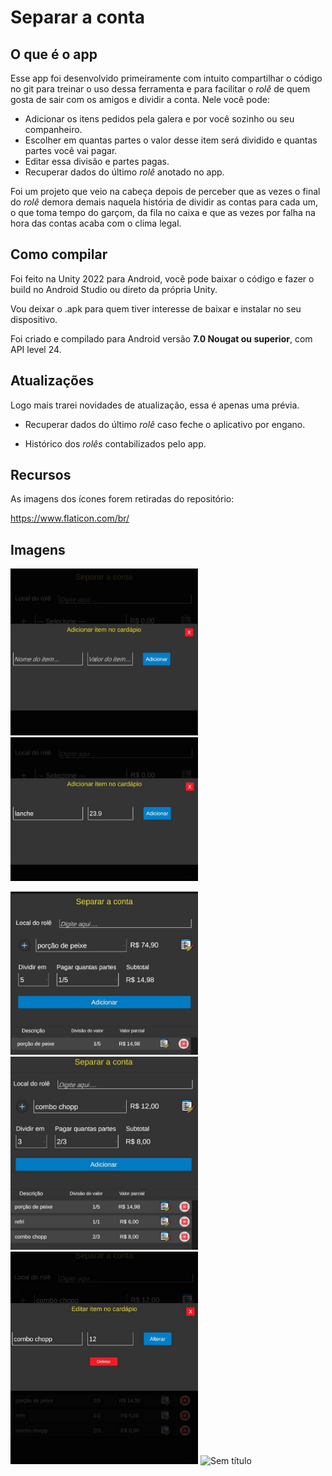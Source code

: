 # Separar a conta

## O que é o app

Esse app foi desenvolvido primeiramente com intuito compartilhar o código no git para treinar o uso dessa ferramenta e para facilitar o *rolê* de quem gosta de sair com os amigos e dividir a conta. Nele você pode:

- Adicionar os itens pedidos pela galera e por você sozinho ou seu companheiro.
- Escolher em quantas partes o valor desse item será dividido e quantas partes você vai pagar.
- Editar essa divisão e partes pagas.
- Recuperar dados do último *rolê* anotado no app.

Foi um projeto que veio na cabeça depois de perceber que as vezes o final do *rolê* demora demais naquela história de dividir as contas para cada um, o que toma tempo do garçom, da fila no caixa  e que as vezes por falha na hora das contas acaba com o clima legal.

## Como compilar

Foi feito na Unity 2022 para Android, você pode baixar o código e fazer o build no Android Studio ou direto da própria Unity.

Vou deixar o .apk para quem tiver interesse de baixar e instalar no seu dispositivo.

Foi criado e compilado para Android versão **7.0 Nougat ou superior**, com API level 24.

## Atualizações

Logo mais trarei novidades de atualização, essa é apenas uma prévia.

- Recuperar dados do último *rolê* caso feche o aplicativo por engano.

- Histórico dos *rolês* contabilizados pelo app.

## Recursos

As imagens dos ícones forem retiradas do repositório:

https://www.flaticon.com/br/

## Imagens

<img src="./assets/image-20240218091911693.png" alt="image-20240218091911693" width="300" /><img src="./assets/image-20240218091935004-1708259165261-15.png" alt="image-20240218091935004" width="300" />

<img src="./assets/image-20240218092005249-1708259162803-13.png" alt="image-20240218092005249" width="300" />

<img src="./assets/image-20240218092039346-1708259160632-11.png" alt="image-20240218092039346" width="300" />

<img src="./assets/image-20240218092059651-1708259158455-9.png" alt="image-20240218092059651" width="300" />

<img src="./assets/Sem título-1708259154414-7.jpg" alt="Sem título" width="300" />
